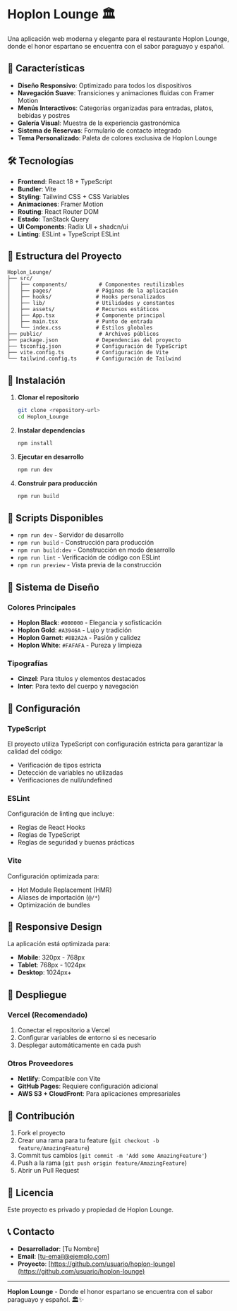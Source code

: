 # Hoplon Lounge 🏛️

Una aplicación web moderna y elegante para el restaurante Hoplon Lounge, donde el honor espartano se encuentra con el sabor paraguayo y español.

## 🚀 Características

- **Diseño Responsivo**: Optimizado para todos los dispositivos
- **Navegación Suave**: Transiciones y animaciones fluidas con Framer Motion
- **Menús Interactivos**: Categorías organizadas para entradas, platos, bebidas y postres
- **Galería Visual**: Muestra de la experiencia gastronómica
- **Sistema de Reservas**: Formulario de contacto integrado
- **Tema Personalizado**: Paleta de colores exclusiva de Hoplon Lounge

## 🛠️ Tecnologías

- **Frontend**: React 18 + TypeScript
- **Bundler**: Vite
- **Styling**: Tailwind CSS + CSS Variables
- **Animaciones**: Framer Motion
- **Routing**: React Router DOM
- **Estado**: TanStack Query
- **UI Components**: Radix UI + shadcn/ui
- **Linting**: ESLint + TypeScript ESLint

## 📁 Estructura del Proyecto

```
Hoplon_Lounge/
├── src/
│   ├── components/          # Componentes reutilizables
│   ├── pages/              # Páginas de la aplicación
│   ├── hooks/              # Hooks personalizados
│   ├── lib/                # Utilidades y constantes
│   ├── assets/             # Recursos estáticos
│   ├── App.tsx             # Componente principal
│   ├── main.tsx            # Punto de entrada
│   └── index.css           # Estilos globales
├── public/                  # Archivos públicos
├── package.json            # Dependencias del proyecto
├── tsconfig.json           # Configuración de TypeScript
├── vite.config.ts          # Configuración de Vite
└── tailwind.config.ts      # Configuración de Tailwind
```

## 🚀 Instalación

1. **Clonar el repositorio**
   ```bash
   git clone <repository-url>
   cd Hoplon_Lounge
   ```

2. **Instalar dependencias**
   ```bash
   npm install
   ```

3. **Ejecutar en desarrollo**
   ```bash
   npm run dev
   ```

4. **Construir para producción**
   ```bash
   npm run build
   ```

## 📱 Scripts Disponibles

- `npm run dev` - Servidor de desarrollo
- `npm run build` - Construcción para producción
- `npm run build:dev` - Construcción en modo desarrollo
- `npm run lint` - Verificación de código con ESLint
- `npm run preview` - Vista previa de la construcción

## 🎨 Sistema de Diseño

### Colores Principales
- **Hoplon Black**: `#000000` - Elegancia y sofisticación
- **Hoplon Gold**: `#A3946A` - Lujo y tradición
- **Hoplon Garnet**: `#8B2A2A` - Pasión y calidez
- **Hoplon White**: `#FAFAFA` - Pureza y limpieza

### Tipografías
- **Cinzel**: Para títulos y elementos destacados
- **Inter**: Para texto del cuerpo y navegación

## 🔧 Configuración

### TypeScript
El proyecto utiliza TypeScript con configuración estricta para garantizar la calidad del código:
- Verificación de tipos estricta
- Detección de variables no utilizadas
- Verificaciones de null/undefined

### ESLint
Configuración de linting que incluye:
- Reglas de React Hooks
- Reglas de TypeScript
- Reglas de seguridad y buenas prácticas

### Vite
Configuración optimizada para:
- Hot Module Replacement (HMR)
- Aliases de importación (`@/*`)
- Optimización de bundles

## 📱 Responsive Design

La aplicación está optimizada para:
- **Mobile**: 320px - 768px
- **Tablet**: 768px - 1024px
- **Desktop**: 1024px+

## 🚀 Despliegue

### Vercel (Recomendado)
1. Conectar el repositorio a Vercel
2. Configurar variables de entorno si es necesario
3. Desplegar automáticamente en cada push

### Otros Proveedores
- **Netlify**: Compatible con Vite
- **GitHub Pages**: Requiere configuración adicional
- **AWS S3 + CloudFront**: Para aplicaciones empresariales

## 🤝 Contribución

1. Fork el proyecto
2. Crear una rama para tu feature (`git checkout -b feature/AmazingFeature`)
3. Commit tus cambios (`git commit -m 'Add some AmazingFeature'`)
4. Push a la rama (`git push origin feature/AmazingFeature`)
5. Abrir un Pull Request

## 📄 Licencia

Este proyecto es privado y propiedad de Hoplon Lounge.

## 📞 Contacto

- **Desarrollador**: [Tu Nombre]
- **Email**: [tu-email@ejemplo.com]
- **Proyecto**: [https://github.com/usuario/hoplon-lounge](https://github.com/usuario/hoplon-lounge)

---

**Hoplon Lounge** - Donde el honor espartano se encuentra con el sabor paraguayo y español. 🏛️✨
